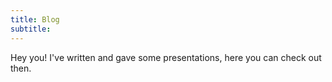 ```yaml
---
title: Blog
subtitle:
---
```

Hey you! I've written and gave some presentations, here you can check out then.
